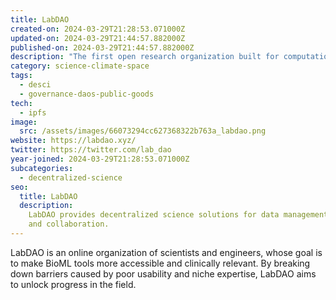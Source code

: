 ```yaml
---
title: LabDAO
created-on: 2024-03-29T21:28:53.071000Z
updated-on: 2024-03-29T21:44:57.882000Z
published-on: 2024-03-29T21:44:57.882000Z
description: "The first open research organization built for computational life sciences"
category: science-climate-space
tags:
  - desci
  - governance-daos-public-goods
tech:
  - ipfs
image:
  src: /assets/images/66073294cc627368322b763a_labdao.png
website: https://labdao.xyz/
twitter: https://twitter.com/lab_dao
year-joined: 2024-03-29T21:28:53.071000Z
subcategories:
  - decentralized-science
seo:
  title: LabDAO
  description:
    LabDAO provides decentralized science solutions for data management
    and collaboration.
---
```


LabDAO is an online organization of scientists and engineers, whose goal is to make BioML tools more accessible and clinically relevant. By breaking down barriers caused by poor usability and niche expertise, LabDAO aims to unlock progress in the field.
